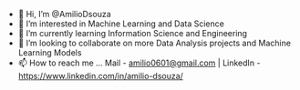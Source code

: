 - 👋 Hi, I’m @AmilioDsouza
- 👀 I’m interested in Machine Learning and Data Science
- 🌱 I’m currently learning Information Science and Engineering
- 💞️ I’m looking to collaborate on more Data Analysis projects and Machine Learning Models 
- 📫 How to reach me ... Mail - amilio0601@gmail.com | LinkedIn - https://www.linkedin.com/in/amilio-dsouza/

<!---
AmilioDsouza/AmilioDsouza is a ✨ special ✨ repository because its `README.md` (this file) appears on your GitHub profile.
You can click the Preview link to take a look at your changes.
--->
